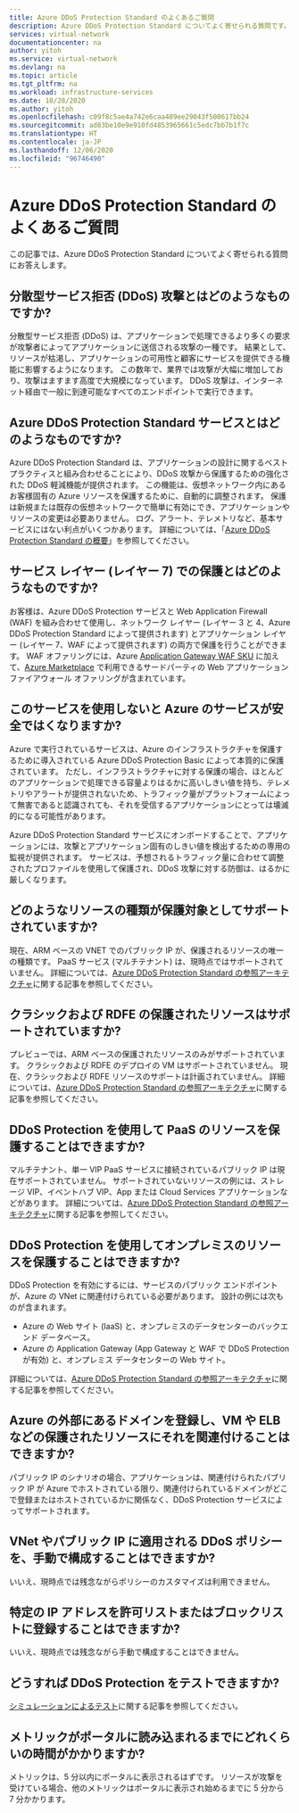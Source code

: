 ```yaml
---
title: Azure DDoS Protection Standard のよくあるご質問
description: Azure DDoS Protection Standard についてよく寄せられる質問です。DDoS 攻撃に対する防御に役立ちます。
services: virtual-network
documentationcenter: na
author: yitoh
ms.service: virtual-network
ms.devlang: na
ms.topic: article
ms.tgt_pltfrm: na
ms.workload: infrastructure-services
ms.date: 10/28/2020
ms.author: yitoh
ms.openlocfilehash: c09f8c5ae4a742e6caa489ee29043f500617bb24
ms.sourcegitcommit: ad83be10e9e910fd4853965661c5edc7bb7b1f7c
ms.translationtype: HT
ms.contentlocale: ja-JP
ms.lasthandoff: 12/06/2020
ms.locfileid: "96746490"
---
```

# <a name="azure-ddos-protection-standard-frequent-asked-questions"></a>Azure DDoS Protection Standard のよくあるご質問

この記事では、Azure DDoS Protection Standard についてよく寄せられる質問にお答えします。 

## <a name="what-is-a-distributed-denial-of-service-ddos-attack"></a>分散型サービス拒否 (DDoS) 攻撃とはどのようなものですか?
分散型サービス拒否 (DDoS) は、アプリケーションで処理できるより多くの要求が攻撃者によってアプリケーションに送信される攻撃の一種です。 結果として、リソースが枯渇し、アプリケーションの可用性と顧客にサービスを提供できる機能に影響するようになります。 この数年で、業界では攻撃が大幅に増加しており、攻撃はますます高度で大規模になっています。 DDoS 攻撃は、インターネット経由で一般に到達可能なすべてのエンドポイントで実行できます。

## <a name="what-is-azure-ddos-protection-standard-service"></a>Azure DDoS Protection Standard サービスとはどのようなものですか?
Azure DDoS Protection Standard は、アプリケーションの設計に関するベスト プラクティスと組み合わせることにより、DDoS 攻撃から保護するための強化された DDoS 軽減機能が提供されます。 この機能は、仮想ネットワーク内にあるお客様固有の Azure リソースを保護するために、自動的に調整されます。 保護は新規または既存の仮想ネットワークで簡単に有効にでき、アプリケーションやリソースの変更は必要ありません。 ログ、アラート、テレメトリなど、基本サービスにはない利点がいくつかあります。 詳細については、「[Azure DDoS Protection Standard の概要](ddos-protection-overview.md)」を参照してください。 

## <a name="what-about-protection-at-the-service-layer-layer-7"></a>サービス レイヤー (レイヤー 7) での保護とはどのようなものですか?
お客様は、Azure DDoS Protection サービスと Web Application Firewall (WAF) を組み合わせて使用し、ネットワーク レイヤー (レイヤー 3 と 4、Azure DDoS Protection Standard によって提供されます) とアプリケーション レイヤー (レイヤー 7、WAF によって提供されます) の両方で保護を行うことができます。 WAF オファリングには、Azure [Application Gateway WAF SKU](../web-application-firewall/ag/ag-overview.md?toc=%2fazure%2fvirtual-network%2ftoc.json) に加えて、[Azure Marketplace](https://azuremarketplace.microsoft.com/marketplace/apps?page=1&search=web%20application%20firewall) で利用できるサードパーティの Web アプリケーション ファイアウォール オファリングが含まれています。

## <a name="are-services-unsafe-in-azure-without-the-service"></a>このサービスを使用しないと Azure のサービスが安全ではくなりますか?
Azure で実行されているサービスは、Azure のインフラストラクチャを保護するために導入されている Azure DDoS Protection Basic によって本質的に保護されています。 ただし、インフラストラクチャに対する保護の場合、ほとんどのアプリケーションで処理できる容量よりはるかに高いしきい値を持ち、テレメトリやアラートが提供されないため、トラフィック量がプラットフォームによって無害であると認識されても、それを受信するアプリケーションにとっては壊滅的になる可能性があります。 

Azure DDoS Protection Standard サービスにオンボードすることで、アプリケーションには、攻撃とアプリケーション固有のしきい値を検出するための専用の監視が提供されます。 サービスは、予想されるトラフィック量に合わせて調整されたプロファイルを使用して保護され、DDoS 攻撃に対する防御は、はるかに厳しくなります。

## <a name="what-are-the-supported-protected-resource-types"></a>どのようなリソースの種類が保護対象としてサポートされていますか?
現在、ARM ベースの VNET でのパブリック IP が、保護されるリソースの唯一の種類です。 PaaS サービス (マルチテナント) は、現時点ではサポートされていません。 詳細については、[Azure DDoS Protection Standard の参照アーキテクチャ](ddos-protection-reference-architectures.md)に関する記事を参照してください。

## <a name="are-classicrdfe-protected-resources-supported"></a>クラシックおよび RDFE の保護されたリソースはサポートされていますか?
プレビューでは、ARM ベースの保護されたリソースのみがサポートされています。 クラシックおよび RDFE のデプロイの VM はサポートされていません。 現在、クラシックおよび RDFE リソースのサポートは計画されていません。 詳細については、[Azure DDoS Protection Standard の参照アーキテクチャ](ddos-protection-reference-architectures.md)に関する記事を参照してください。

## <a name="can-i-protect-my-paas-resources-using-ddos-protection"></a>DDoS Protection を使用して PaaS のリソースを保護することはできますか?
マルチテナント、単一 VIP PaaS サービスに接続されているパブリック IP は現在サポートされていません。 サポートされていないリソースの例には、ストレージ VIP、イベントハブ VIP、App または Cloud Services アプリケーションなどがあります。 詳細については、[Azure DDoS Protection Standard の参照アーキテクチャ](ddos-protection-reference-architectures.md)に関する記事を参照してください。

## <a name="can-i-protect-my-on-premise-resources-using-ddos-protection"></a>DDoS Protection を使用してオンプレミスのリソースを保護することはできますか?
DDoS Protection を有効にするには、サービスのパブリック エンドポイントが、Azure の VNet に関連付けられている必要があります。 設計の例には次ものが含まれます。
- Azure の Web サイト (IaaS) と、オンプレミスのデータセンターのバックエンド データベース。 
- Azure の Application Gateway (App Gateway と WAF で DDoS Protection が有効) と、オンプレミス データセンターの Web サイト。

詳細については、[Azure DDoS Protection Standard の参照アーキテクチャ](ddos-protection-reference-architectures.md)に関する記事を参照してください。

## <a name="can-i-register-a-domain-outside-of-azure-and-associate-that-to-a-protected-resource-like-vm-or-elb"></a>Azure の外部にあるドメインを登録し、VM や ELB などの保護されたリソースにそれを関連付けることはできますか?
パブリック IP のシナリオの場合、アプリケーションは、関連付けられたパブリック IP が Azure でホストされている限り、関連付けられているドメインがどこで登録またはホストされているかに関係なく、DDoS Protection サービスによってサポートされます。 

## <a name="can-i-manually-configure-the-ddos-policy-applied-to-the-vnetspublic-ips"></a>VNet やパブリック IP に適用される DDoS ポリシーを、手動で構成することはできますか?
いいえ、現時点では残念ながらポリシーのカスタマイズは利用できません。

## <a name="can-i-allowlistblocklist-specific-ip-addresses"></a>特定の IP アドレスを許可リストまたはブロックリストに登録することはできますか?
いいえ、現時点では残念ながら手動で構成することはできません。

## <a name="how-can-i-test-ddos-protection"></a>どうすれば DDoS Protection をテストできますか?
[シミュレーションによるテスト](test-through-simulations.md)に関する記事を参照してください。

## <a name="how-long-does-it-take-for-the-metrics-to-load-on-portal"></a>メトリックがポータルに読み込まれるまでにどれくらいの時間がかかりますか?
メトリックは、5 分以内にポータルに表示されるはずです。 リソースが攻撃を受けている場合、他のメトリックはポータルに表示され始めるまでに 5 分から 7 分かかります。 
    